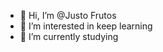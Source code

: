 - 👋 Hi, I’m @Justo Frutos
- 👀 I’m interested in  keep learning
- 🌱 I’m currently studying

<!---
Justo9386/Justo9386 is a ✨ special ✨ repository because its `README.md` (this file) appears on your GitHub profile.
--->

